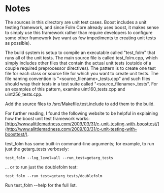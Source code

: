 # Notes
The sources in this directory are unit test cases.  Boost includes a
unit testing framework, and since Folm Core already uses boost, it makes
sense to simply use this framework rather than require developers to
configure some other framework (we want as few impediments to creating
unit tests as possible).

The build system is setup to compile an executable called "test_folm"
that runs all of the unit tests.  The main source file is called
test_folm.cpp, which simply includes other files that contain the
actual unit tests (outside of a couple required preprocessor
directives).  The pattern is to create one test file for each class or
source file for which you want to create unit tests.  The file naming
convention is "<source_filename>_tests.cpp" and such files should wrap
their tests in a test suite called "<source_filename>_tests".  For an
examples of this pattern, examine uint160_tests.cpp and
uint256_tests.cpp.

Add the source files to /src/Makefile.test.include to add them to the build.

For further reading, I found the following website to be helpful in
explaining how the boost unit test framework works:
[http://www.alittlemadness.com/2009/03/31/c-unit-testing-with-boosttest/](http://www.alittlemadness.com/2009/03/31/c-unit-testing-with-boosttest/).

test_folm has some built-in command-line arguments; for
example, to run just the getarg_tests verbosely:

    test_folm --log_level=all --run_test=getarg_tests

... or to run just the doublefolm test:

    test_folm --run_test=getarg_tests/doublefolm

Run  test_folm --help   for the full list.

